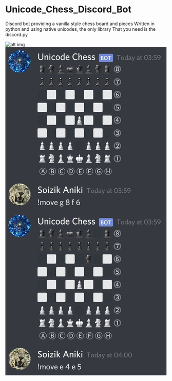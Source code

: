 # Unicode_Chess_Discord_Bot
Discord bot providing a vanilla style chess board and pieces
Written in python and using native unicodes, the only library
That you need is the discord.py

![alt img](https://github.com/Tavnos/Unicode_Chess_Discord_Bot/blob/master/Screenshot_20200925-040135_Discord.jpgg)
![alt img](https://github.com/Tavnos/Unicode_Chess_Discord_Bot/blob/master/Screenshot_20200925-040135_Discord.jpg)
